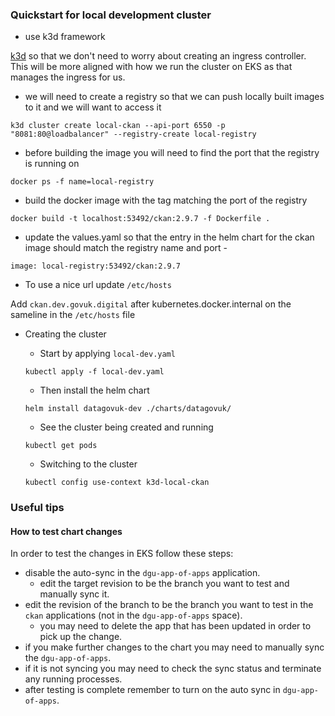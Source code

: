 ### Quickstart for local development cluster

- use k3d framework

[k3d](https://k3d.io/v5.4.6/) so that we don't need to worry about creating an ingress controller. This will be more aligned with how we run the cluster on EKS as that manages the ingress for us.

  - we will need to create a registry so that we can push locally built images to it and we will want to access it

`k3d cluster create local-ckan --api-port 6550 -p "8081:80@loadbalancer" --registry-create local-registry`

  - before building the image you will need to find the port that the registry is running on 

`docker ps -f name=local-registry`

  - build the docker image with the tag matching the port of the registry

`docker build -t localhost:53492/ckan:2.9.7 -f Dockerfile .`

  - update the values.yaml so that the entry in the helm chart for the ckan image should match the registry name and port - 

`image: local-registry:53492/ckan:2.9.7`

- To use a nice url update `/etc/hosts` 

Add `ckan.dev.govuk.digital` after kubernetes.docker.internal on the sameline in the `/etc/hosts` file

- Creating the cluster

  - Start by applying `local-dev.yaml`

  `kubectl apply -f local-dev.yaml`

  - Then install the helm chart

  `helm install datagovuk-dev ./charts/datagovuk/`

  - See the cluster being created and running

  `kubectl get pods`

  - Switching to the cluster

  `kubectl config use-context k3d-local-ckan`

### Useful tips

#### How to test chart changes

In order to test the changes in EKS follow these steps:

- disable the auto-sync in the `dgu-app-of-apps` application.
  - edit the target revision to be the branch you want to test and manually sync it.
- edit the revision of the branch to be the branch you want to test in the `ckan` applications (not in the `dgu-app-of-apps` space).
  - you may need to delete the app that has been updated in order to pick up the change.
- if you make further changes to the chart you may need to manually sync the `dgu-app-of-apps`.
- if it is not syncing you may need to check the sync status and terminate any running processes.
- after testing is complete remember to turn on the auto sync in `dgu-app-of-apps`.

